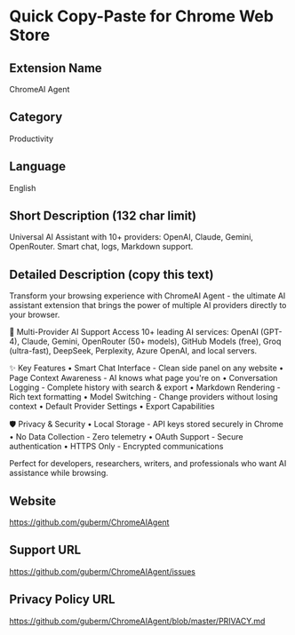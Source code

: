 # Quick Copy-Paste for Chrome Web Store

## Extension Name
ChromeAI Agent

## Category
Productivity

## Language
English

## Short Description (132 char limit)
Universal AI Assistant with 10+ providers: OpenAI, Claude, Gemini, OpenRouter. Smart chat, logs, Markdown support.

## Detailed Description (copy this text)
Transform your browsing experience with ChromeAI Agent - the ultimate AI assistant extension that brings the power of multiple AI providers directly to your browser.

🤖 Multi-Provider AI Support
Access 10+ leading AI services: OpenAI (GPT-4), Claude, Gemini, OpenRouter (50+ models), GitHub Models (free), Groq (ultra-fast), DeepSeek, Perplexity, Azure OpenAI, and local servers.

✨ Key Features
• Smart Chat Interface - Clean side panel on any website
• Page Context Awareness - AI knows what page you're on
• Conversation Logging - Complete history with search & export
• Markdown Rendering - Rich text formatting
• Model Switching - Change providers without losing context
• Default Provider Settings
• Export Capabilities

🛡️ Privacy & Security
• Local Storage - API keys stored securely in Chrome
• No Data Collection - Zero telemetry
• OAuth Support - Secure authentication
• HTTPS Only - Encrypted communications

Perfect for developers, researchers, writers, and professionals who want AI assistance while browsing.

## Website
https://github.com/guberm/ChromeAIAgent

## Support URL  
https://github.com/guberm/ChromeAIAgent/issues

## Privacy Policy URL
https://github.com/guberm/ChromeAIAgent/blob/master/PRIVACY.md